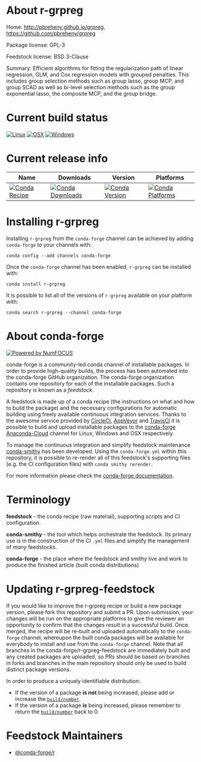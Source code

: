 <!--
# -*- mode: jinja -*-
-->

About r-grpreg
==============

Home: http://pbreheny.github.io/grpreg, https://github.com/pbreheny/grpreg

Package license: GPL-3

Feedstock license: BSD 3-Clause

Summary: Efficient algorithms for fitting the regularization path of linear regression, GLM, and Cox regression models with grouped penalties.  This includes group selection methods such as group lasso, group MCP, and group SCAD as well as bi-level selection methods such as the group exponential lasso, the composite MCP, and the group bridge.



Current build status
====================

[![Linux](https://img.shields.io/circleci/project/github/conda-forge/r-grpreg-feedstock/master.svg?label=Linux)](https://circleci.com/gh/conda-forge/r-grpreg-feedstock)
[![OSX](https://img.shields.io/travis/conda-forge/r-grpreg-feedstock/master.svg?label=macOS)](https://travis-ci.org/conda-forge/r-grpreg-feedstock)
[![Windows](https://img.shields.io/appveyor/ci/conda-forge/r-grpreg-feedstock/master.svg?label=Windows)](https://ci.appveyor.com/project/conda-forge/r-grpreg-feedstock/branch/master)

Current release info
====================

| Name | Downloads | Version | Platforms |
| --- | --- | --- | --- |
| [![Conda Recipe](https://img.shields.io/badge/recipe-r--grpreg-green.svg)](https://anaconda.org/conda-forge/r-grpreg) | [![Conda Downloads](https://img.shields.io/conda/dn/conda-forge/r-grpreg.svg)](https://anaconda.org/conda-forge/r-grpreg) | [![Conda Version](https://img.shields.io/conda/vn/conda-forge/r-grpreg.svg)](https://anaconda.org/conda-forge/r-grpreg) | [![Conda Platforms](https://img.shields.io/conda/pn/conda-forge/r-grpreg.svg)](https://anaconda.org/conda-forge/r-grpreg) |

Installing r-grpreg
===================

Installing `r-grpreg` from the `conda-forge` channel can be achieved by adding `conda-forge` to your channels with:

```
conda config --add channels conda-forge
```

Once the `conda-forge` channel has been enabled, `r-grpreg` can be installed with:

```
conda install r-grpreg
```

It is possible to list all of the versions of `r-grpreg` available on your platform with:

```
conda search r-grpreg --channel conda-forge
```


About conda-forge
=================

[![Powered by NumFOCUS](https://img.shields.io/badge/powered%20by-NumFOCUS-orange.svg?style=flat&colorA=E1523D&colorB=007D8A)](http://numfocus.org)

conda-forge is a community-led conda channel of installable packages.
In order to provide high-quality builds, the process has been automated into the
conda-forge GitHub organization. The conda-forge organization contains one repository
for each of the installable packages. Such a repository is known as a *feedstock*.

A feedstock is made up of a conda recipe (the instructions on what and how to build
the package) and the necessary configurations for automatic building using freely
available continuous integration services. Thanks to the awesome service provided by
[CircleCI](https://circleci.com/), [AppVeyor](https://www.appveyor.com/)
and [TravisCI](https://travis-ci.org/) it is possible to build and upload installable
packages to the [conda-forge](https://anaconda.org/conda-forge)
[Anaconda-Cloud](https://anaconda.org/) channel for Linux, Windows and OSX respectively.

To manage the continuous integration and simplify feedstock maintenance
[conda-smithy](https://github.com/conda-forge/conda-smithy) has been developed.
Using the ``conda-forge.yml`` within this repository, it is possible to re-render all of
this feedstock's supporting files (e.g. the CI configuration files) with ``conda smithy rerender``.

For more information please check the [conda-forge documentation](https://conda-forge.org/docs/).

Terminology
===========

**feedstock** - the conda recipe (raw material), supporting scripts and CI configuration.

**conda-smithy** - the tool which helps orchestrate the feedstock.
                   Its primary use is in the construction of the CI ``.yml`` files
                   and simplify the management of *many* feedstocks.

**conda-forge** - the place where the feedstock and smithy live and work to
                  produce the finished article (built conda distributions)


Updating r-grpreg-feedstock
===========================

If you would like to improve the r-grpreg recipe or build a new
package version, please fork this repository and submit a PR. Upon submission,
your changes will be run on the appropriate platforms to give the reviewer an
opportunity to confirm that the changes result in a successful build. Once
merged, the recipe will be re-built and uploaded automatically to the
`conda-forge` channel, whereupon the built conda packages will be available for
everybody to install and use from the `conda-forge` channel.
Note that all branches in the conda-forge/r-grpreg-feedstock are
immediately built and any created packages are uploaded, so PRs should be based
on branches in forks and branches in the main repository should only be used to
build distinct package versions.

In order to produce a uniquely identifiable distribution:
 * If the version of a package **is not** being increased, please add or increase
   the [``build/number``](https://conda.io/docs/user-guide/tasks/build-packages/define-metadata.html#build-number-and-string).
 * If the version of a package **is** being increased, please remember to return
   the [``build/number``](https://conda.io/docs/user-guide/tasks/build-packages/define-metadata.html#build-number-and-string)
   back to 0.

Feedstock Maintainers
=====================

* [@conda-forge/r](https://github.com/conda-forge/r/)

